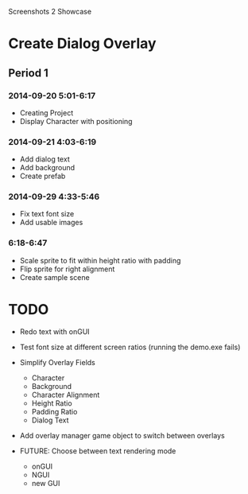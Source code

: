 Screenshots 2 Showcase


# Create Dialog Overlay

## Period 1

### 2014-09-20 5:01-6:17

- Creating Project
- Display Character with positioning
 
### 2014-09-21 4:03-6:19

- Add dialog text
- Add background
- Create prefab

### 2014-09-29 4:33-5:46

- Fix text font size
- Add usable images

### 6:18-6:47

- Scale sprite to fit within height ratio with padding
- Flip sprite for right alignment
- Create sample scene

# TODO

- Redo text with onGUI

- Test font size at different screen ratios (running the demo.exe fails)

- Simplify Overlay Fields
	- Character
	- Background
	- Character Alignment
	- Height Ratio
	- Padding Ratio
	- Dialog Text

- Add overlay manager game object to switch between overlays


- FUTURE: Choose between text rendering mode
	- onGUI
	- NGUI
	- new GUI